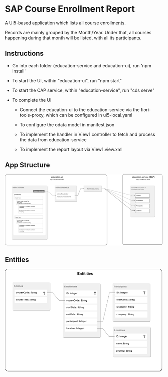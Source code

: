 # SAP Course Enrollment Report

A UI5-based application which lists all course enrollments.

Records are mainly grouped by the Month/Year. Under that, all courses happening during that month will be listed, with all its participants.


## Instructions

- Go into each folder (education-service and education-ui), run 'npm install'

- To start the UI, within "education-ui", run "npm start"

- To start the CAP service, within "education-service", run "cds serve"

- To complete the UI
  - Connect the education-ui to the education-service via the fiori-tools-proxy, which can be configured in ui5-local.yaml

  - To configure the odata model in manifest.json

  - To implement the handler in View1.controller to fetch and process the data from education-service

  - To implement the report layout via View1.view.xml



## App Structure

<img src="UI5InterviewV3Setup.png" alt="App Structure"  />

## Entities

<img src="Entities.png" alt="App Structure"  />